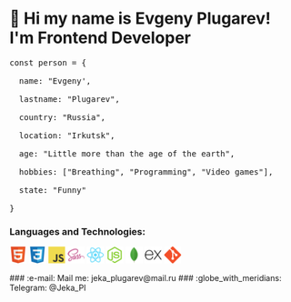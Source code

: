 # 👋 Hi my name is **Evgeny Plugarev**! I'm Frontend Developer
<pre>const person = {<br/>
  name: "Evgeny',<br/>
  lastname: "Plugarev",<br/>
  country: "Russia",<br/>
  location: "Irkutsk",<br/>
  age: "Little more than the age of the earth",<br/>
  hobbies: ["Breathing", "Programming", "Video games"],<br/>
  state: "Funny"<br/>
}
</pre>
### Languages and Technologies:
<p align="left">
<img src=https://raw.githubusercontent.com/devicons/devicon/master/icons/html5/html5-original.svg alt=html5 width="30" height="30"/>
<img src=https://raw.githubusercontent.com/devicons/devicon/master/icons/css3/css3-original.svg alt=css3 width="30" height="30"/>
<img src=https://raw.githubusercontent.com/devicons/devicon/master/icons/javascript/javascript-original.svg alt=javascript width="30" height="30"/>
<img src=https://raw.githubusercontent.com/devicons/devicon/master/icons/sass/sass-original.svg alt=sass width="30" height="30"/>
<img src=https://raw.githubusercontent.com/devicons/devicon/master/icons/react/react-original.svg alt=react width="30" height="30"/>
<img src=https://raw.githubusercontent.com/devicons/devicon/master/icons/nodejs/nodejs-original.svg alt=nodejs width="30" height="30"/>
<img src=https://raw.githubusercontent.com/devicons/devicon/master/icons/mongodb/mongodb-original.svg alt=mongodb width="30" height="30"/>
<img src=https://raw.githubusercontent.com/devicons/devicon/master/icons/express/express-original.svg alt=express width="30" height="30"/>
<img src=https://raw.githubusercontent.com/devicons/devicon/master/icons/git/git-original.svg alt=git width="30" height="30"/>
</p>
### :e-mail: Mail me: jeka_plugarev@mail.ru
### :globe_with_meridians: Telegram: @Jeka_Pl
